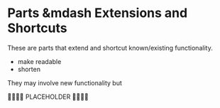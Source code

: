 # Parts &mdash Extensions and Shortcuts

These are parts that extend and shortcut known/existing functionality.

* make readable
* shorten

They may involve new functionality but 

🚧🐝🚧🐝 PLACEHOLDER 🚧🐝🚧🐝
